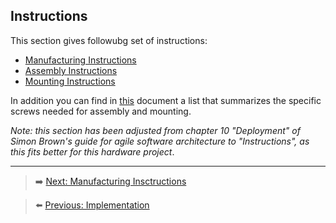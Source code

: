 ## Instructions

This section gives followubg set of instructions:
* [Manufacturing Instructions](/Documentation/8.1-manufacturing-instructions.md)
* [Assembly Instructions](/Documentation/8.2-assembly-instructions.md)
* [Mounting Instructions](/Documentation/8.3-mounting-instructions.md)

In addition you can find in [this](/Documentation/8.4-list-of-screws.md) document a list that summarizes the specific screws needed for assembly and mounting. 

*Note: this section has been adjusted from chapter 10 "Deployment" of Simon Brown's guide for agile software architecture to "Instructions", as this fits better for this hardware project*.

***

> ➡️ [Next: Manufacturing Insctructions](./8.1-manufacturing-instructions.md)

> ⬅️ [Previous: Implementation](./07-Implementation.md)

